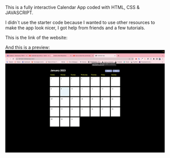 This is a fully interactive Calendar App coded with HTML, CSS & JAVASCRIPT.

I didn´t use the starter code because I wanted to use other resources to make the app look nicer, I got help from friends and a few tutorials.

This is the link of the website:

And this is a preview:
![Getting Started](preview.jpg)

